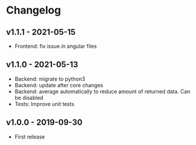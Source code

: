 # Changelog

## v1.1.1 - 2021-05-15

* Frontend: fix issue in angular files

## v1.1.0 - 2021-05-13

* Backend: migrate to python3
* Backend: update after core changes
* Backend: average automatically to reduce amount of returned data. Can be disabled
* Tests: Improve unit tests

## v1.0.0 - 2019-09-30

* First release

